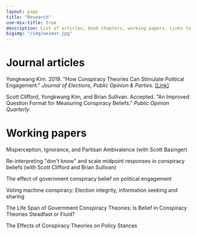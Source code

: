 ```yaml
---
layout: page
title: "Research"
use-mix-title: true
description: List of articles, book chapters, working papers. Links to abstracts, Google Scholar, replication files, and Publons.
bigimg: "/img/weimar.jpg"
---
```

# Journal articles

Yongkwang Kim. 2019. "How Conspiracy Theories Can Stimulate Political Engagement." *Journal of Elections, Public Opinion & Parties*. 
[[Link]](https://doi.org/10.1080/17457289.2019.1651321)

Scott Clifford, Yongkwang Kim, and Brian Sullivan. Accepted. "An Improved Question Format for Measuring Conspiracy Beliefs." *Public Opinion Quarterly*. 

# Working papers

Misperception, Ignorance, and Partisan Ambivalence (with Scott Basinger)

Re-interpreting "don't know" and scale midpoint responses in conspiracy beliefs (with Scott Clifford and Brian Sullivan)

The effect of government conspiracy belief on political engagement 

Voting machine conspiracy: Election integrity, information seeking and sharing

The Life Span of Government Conspiracy Theories: Is Belief in Conspiracy Theories Steadfast or Fluid?

The Effects of Conspiracy Theories on Policy Stances

